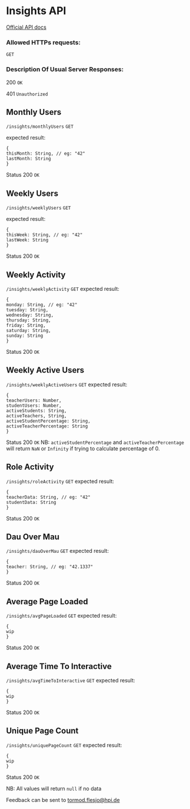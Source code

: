 # Insights API
[Official API docs](http://localhost:3030/docs/#/insights)
### Allowed HTTPs requests:
``GET ``
### Description Of Usual Server Responses:
200 `OK` 

401 `Unauthorized`
## Monthly Users 
`/insights/monthlyUsers`
`GET`

expected result:
```
{
thisMonth: String, // eg: "42"
lastMonth: String
}
```
Status 200 `OK`

## Weekly Users
`/insights/weeklyUsers`
`GET`

expected result:
```
{
thisWeek: String, // eg: "42"
lastWeek: String
}
```
Status 200 `OK`
## Weekly Activity 
`/insights/weeklyActivity`
`GET`
expected result:
```
{
monday: String, // eg: "42"
tuesday: String,
wednesday: String,
thursday: String,
friday: String,
saturday: String,
sunday: String
}
```
Status 200 `OK`
## Weekly Active Users
`/insights/weeklyActiveUsers`
`GET`
expected result:
```
{
teacherUsers: Number,
studentUsers: Number,
activeStudents: String,
activeTeachers, String,
activeStudentPercentage: String,
activeTeacherPercentage: String
}
```
Status 200 `OK`
NB:  `activeStudentPercentage` and `activeTeacherPercentage` will return `NaN` or `Infinity` if trying to calculate percentage of 0.

## Role Activity 
`/insights/roleActivity`
`GET`
expected result:
```
{
teacherData: String, // eg: "42"
studentData: String
}
```
Status 200 `OK`


## Dau Over Mau
`/insights/dauOverMau`
`GET`
expected result:
```
{
teacher: String, // eg: "42.1337"
}
```
Status 200 `OK`

## Average Page Loaded
`/insights/avgPageLoaded`
`GET`
expected result:
```
{
wip
}
```
Status 200 `OK`

## Average Time To Interactive
`/insights/avgTimeToInteractive`
`GET`
expected result:
```
{
wip
}
```
Status 200 `OK`

## Unique Page Count
`/insights/uniquePageCount`
`GET`
expected result:
```
{
wip
}
```
Status 200 `OK`


NB: All values will return `null` if no data

Feedback can be sent to tormod.flesjo@hpi.de